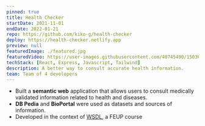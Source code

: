 ```yaml
---
pinned: true
title: Health Checker
startDate: 2021-11-01
endDate: 2022-01-21
repo: https://github.com/kiko-g/health-checker
deploy: https://health-checker.netlify.app
preview: null
featuredImage: ./featured.jpg
featuredVideo: https://user-images.githubusercontent.com/40745490/150367733-d4e5b349-cae0-487e-9a82-685a3e376bd0.mp4
techStack: [React, Express, Javascript, Tailwind]
description: A better way to consult accurate health information.
team: Team of 4 developers
---
```


- Built a **semantic web** application that allows users to consult medically validated information related to health and diseases.
- **DB Pedia** and **BioPortal** were used as datasets and sources of information.
- Developed in the context of [WSDL](https://sigarra.up.pt/feup/pt/UCURR_GERAL.FICHA_UC_VIEW?pv_ocorrencia_id=486299), a FEUP course
